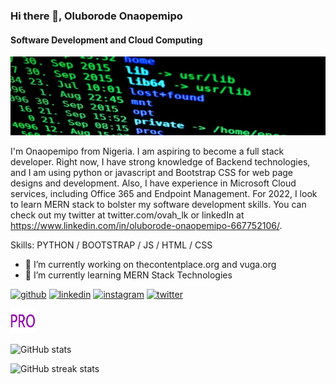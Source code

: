 ### Hi there 👋, Oluborode Onaopemipo
#### Software Development and Cloud Computing
![Software Development and Cloud Computing](https://github.com/borodedamie/Oluborode-Onaopemipo/blob/main/1643320619472.jpg)

I'm Onaopemipo from Nigeria. I am aspiring to become a full stack developer. Right now, I have strong knowledge of Backend technologies, and I am using python or javascript and Bootstrap CSS for web page designs and development. Also, I have experience in Microsoft Cloud services, including Office 365 and Endpoint Management. For 2022, I look to learn MERN stack to bolster my software development skills. You can check out my twitter at twitter.com/ovah_lk or linkedIn at https://www.linkedin.com/in/oluborode-onaopemipo-667752106/.

Skills: PYTHON / BOOTSTRAP / JS / HTML / CSS

- 🔭 I’m currently working on thecontentplace.org and vuga.org 
- 🌱 I’m currently learning MERN Stack Technologies 


[<img src='https://cdn.jsdelivr.net/npm/simple-icons@3.0.1/icons/github.svg' alt='github' height='40'>](https://github.com/borodedamie)  [<img src='https://cdn.jsdelivr.net/npm/simple-icons@3.0.1/icons/linkedin.svg' alt='linkedin' height='40'>](https://www.linkedin.com/in/https://www.linkedin.com/in/oluborode-onaopemipo-667752106//)  [<img src='https://cdn.jsdelivr.net/npm/simple-icons@3.0.1/icons/instagram.svg' alt='instagram' height='40'>](https://www.instagram.com/borodedamie/)  [<img src='https://cdn.jsdelivr.net/npm/simple-icons@3.0.1/icons/twitter.svg' alt='twitter' height='40'>](https://twitter.com/ovah_lk)  

<a href='https://github.com/pricing'><img src='https://raw.githubusercontent.com/acervenky/animated-github-badges/master/assets/pro.gif' width='40' height='40'></a> 

![GitHub stats](https://github-readme-stats.vercel.app/api?username=borodedamie&show_icons=true)  

![GitHub streak stats](https://github-readme-streak-stats.herokuapp.com/?user=borodedamie)  

